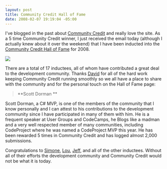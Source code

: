 ```yaml
---
layout: post
title: Community Credit Hall of Fame
date: 2008-02-07 19:19:04 -05:00
---
```


I've blogged in the past about [Community Credit](http://www.community-credit.com/) and really love the site. As a 5 time Community Credit winner, I just received the email today (although I actually knew about it over the weekend) that I have been inducted into the [Community Credit Hall of Fame](http://www.community-credit.com/HallOfFame.aspx) for 2008.

[![](http://www.community-credit.com/images/Logos/hallOfFame.jpg)](http://www.community-credit.com/HallOfFame.aspx)

There are a total of 17 inductees, all of whom have contributed a great deal to the development community. Thanks [David](http://www.community-credit.com/cs/blogs/starbucks_is_my_home/default.aspx) for all of the hard work keeping Community Credit running smoothly so we all have a place to share with the community and for the personal touch on the Hall of Fame page:

> **Scott Dorman **
> 
Scott Dorman, a C# MVP, is one of the members of the community that I know personally and I can attest to his contributions to the development community since I have participated in many of them with him. He is a frequent speaker at User Groups and CodeCamps, he Blogs like a madman and a very well respected member of many communities, including CodeProject where he was named a CodeProject MVP this year. He has been rewarded 5 times in Community Credit and has logged almost 2,000 submissions.

Congratulations to [Simone](http://codeclimber.net.nz/Default.aspx), [Lou](http://geekswithblogs.net/lvega), [Jeff](http://geekswithblogs.net/jjulian), and all of the other inductees. Without all of their efforts the development community and Community Credit would not be what it is today.
